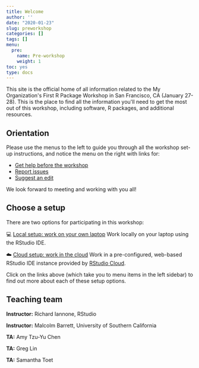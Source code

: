 ```yaml
---
title: Welcome
author: ''
date: "2020-01-23"
slug: preworkshop
categories: []
tags: []
menu:
  pre:
    name: Pre-workshop
    weight: 1
toc: yes
type: docs
---
```


This site is the official home of all information related to the My Organization's First R Package Workshop in San Francisco, CA (January 27-28). This is the place to find all the information you'll need to get the most out of this workshop, including software, R packages, and additional resources. 

## Orientation

Please use the menus to the left to guide you through all the workshop set-up instructions, and notice the menu on the right with links for:
 
<ul class="fa-ul">
    <li><i class="fa-li fas fa-question-circle"></i><a href="https://community.rstudio.com/" target="_blank">Get help before the workshop</a></li>
    <li><i class="fa-li fas fa-bug"></i><a href="https://github.com/malcolmbarrett/my-org-first-pkg-2020/issues" target="_blank">Report issues</a></li>
    <li><i class="fa-li fas fa-edit"></i><a href="https://github.com/malcolmbarrett/my-org-first-pkg-2020/tree/master/docs" target="_blank">Suggest an edit</a></li>
</ul>

We look forward to meeting and working with you all!

## Choose a setup

There are two options for participating in this workshop:

:computer: [Local setup: work on your own laptop](local) Work locally on your laptop using the RStudio IDE.

:cloud: [Cloud setup: work in the cloud](cloud) Work in a pre-configured, web-based RStudio IDE instance provided by [RStudio Cloud](http://rstudio.cloud).

Click on the links above (which take you to menu items in the left sidebar) to find out more about each of these setup options.

## Teaching team

**Instructor:** Richard Iannone, RStudio <a href="https://randr.rocks/" target="_blank"><i class="fas fa-link"></i></a> <a href="https://github.com/rich-iannone" target="_blank"><i class="fab fa-github"></i></a> <a href="https://twitter.com/riannone" target="_blank"><i class="fab fa-twitter"></i></a> 

**Instructor:** Malcolm Barrett, University of Southern California <a href="https:/malco.io" target="_blank"><i class="fas fa-link"></i></a> <a href="https://github.com/malcolmbarrett" target="_blank"><i class="fab fa-github"></i></a> <a href="https://twitter.com/malco_barrett" target="_blank"><i class="fab fa-twitter"></i></a> 

**TA:** Amy Tzu-Yu Chen</a> <a href="https://github.com/amy17519" target="_blank"><i class="fab fa-github"></i></a> <a href="https://twitter.com/" target="_blank"><i class="fab fa-twitter"></i></a>

**TA:** Greg Lin </a> <a href="https://github.com/glin" target="_blank"><i class="fab fa-github"></i></a>

**TA:** Samantha Toet </a> <a href="https://github.com/SamanthaToet" target="_blank"><i class="fab fa-github"></i></a> <a href="https://twitter.com/Samantha_Toet" target="_blank"><i class="fab fa-twitter"></i></a>
